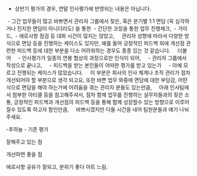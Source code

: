 
 - 상반기 평가의 경우, 연말 인사평가에 반영되는 내용은 아닙니다. 

 - 그간 업무들이 많고 바쁘면서 관리자 그룹에서 잦은, 혹은 분기별 1:1 면담 (꼭 심각하거나 진지한 면담이 아니더라도) 을 통한 
	 - 간단한 코칭을 통한 업무 진행체크, 
	 - 가이드, 
	 - 애로사항 점검 
	등 대화 시간이 많지는 않았고, 
   관리자 성향에 따라서 다양한 방식으로 면담 등을 진행하는 케이스도 있지만, 예를 들어 긍정적인 피드백 외에 개선점 관련한 피드백 등에 대한 부분을 다소 어려워하는 경우도 종종 있는 것 같습니다. 
   더불어 
    - 인사평가가 일종의 연봉 협상의 과정으로만 인식이 되어, 
    - 관리자 그룹에서 작성으로 끝나고, 
    - 피드백을 받는 본인들이 어떠한 평가를 받고 있는가
    - 아예 모르고 진행되는 케이스가 많았습니다. 
   이 부분은 회사의 인사 체계나 조직 관리가 점차 개선되어야 할 부분으로 생각 되고요, 또한 바쁜 업무 와중에 면담에 대한 부담감, 어떤 식으로 면담을 해야 하는가에 어려움을 겪는 관리자 분들도 있는만큼, 
   아래 인사팀에서 첨부한 아티클 등을 참고해주셔서, 점차 함께 업무를 진행하는 실무자들과의 잦은 소통, 긍정적인 피드백과 개선점의 피드백 등을 통해 함께 성장할수 있는 방향으로 이루어질수 있도록 하고자 함인만큼, 
   바쁘시겠지만 다들 시간을 내어 팀원분들과 얘기 나눠주세요.


-추하늘 -
기존 평가

잘해주고 있는 점

개선하면 좋을 점

에로사항
공유가 잘되고, 분위기 좋다
아트 느림. 




































